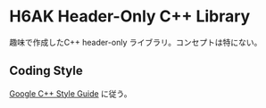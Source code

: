# H6AK Header-Only C++ Library
趣味で作成したC++ header-only ライブラリ。コンセプトは特にない。

## Coding Style
[Google C++ Style Guide](https://google.github.io/styleguide/cppguide.html) に従う。
